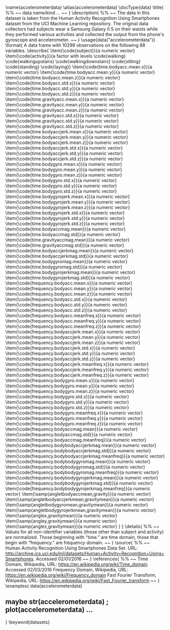\name{accelerometerdata}
\alias{accelerometerdata}
\docType{data}
\title{
%%   ~~ data name/kind ... ~~
}
\description{
%%  ~~ The data in this dataset is taken from the Human Activity Recognition Using Smartphones dataset from the UCI Machine Learning repository.  The original data collectors had subjects wear a Samsung Galaxy II S on their waists while they performed various activities and collected the output from the phone's gyroscope and accelerometer.  ~~
}
\usage{data("accelerometerdata")}
\format{
  A data frame with 10299 observations on the following 88 variables.
  \describe{
    \item{\code{subject}}{a numeric vector}
    \item{\code{activity}}{a factor with levels \code{walking} \code{walkingupstairs} \code{walkingdownstairs} \code{sitting} \code{standing} \code{laying}}
    \item{\code{time.bodyacc.mean.x}}{a numeric vector}
    \item{\code{time.bodyacc.mean.y}}{a numeric vector}
    \item{\code{time.bodyacc.mean.z}}{a numeric vector}
    \item{\code{time.bodyacc.std.x}}{a numeric vector}
    \item{\code{time.bodyacc.std.y}}{a numeric vector}
    \item{\code{time.bodyacc.std.z}}{a numeric vector}
    \item{\code{time.gravityacc.mean.x}}{a numeric vector}
    \item{\code{time.gravityacc.mean.y}}{a numeric vector}
    \item{\code{time.gravityacc.mean.z}}{a numeric vector}
    \item{\code{time.gravityacc.std.x}}{a numeric vector}
    \item{\code{time.gravityacc.std.y}}{a numeric vector}
    \item{\code{time.gravityacc.std.z}}{a numeric vector}
    \item{\code{time.bodyaccjerk.mean.x}}{a numeric vector}
    \item{\code{time.bodyaccjerk.mean.y}}{a numeric vector}
    \item{\code{time.bodyaccjerk.mean.z}}{a numeric vector}
    \item{\code{time.bodyaccjerk.std.x}}{a numeric vector}
    \item{\code{time.bodyaccjerk.std.y}}{a numeric vector}
    \item{\code{time.bodyaccjerk.std.z}}{a numeric vector}
    \item{\code{time.bodygyro.mean.x}}{a numeric vector}
    \item{\code{time.bodygyro.mean.y}}{a numeric vector}
    \item{\code{time.bodygyro.mean.z}}{a numeric vector}
    \item{\code{time.bodygyro.std.x}}{a numeric vector}
    \item{\code{time.bodygyro.std.y}}{a numeric vector}
    \item{\code{time.bodygyro.std.z}}{a numeric vector}
    \item{\code{time.bodygyrojerk.mean.x}}{a numeric vector}
    \item{\code{time.bodygyrojerk.mean.y}}{a numeric vector}
    \item{\code{time.bodygyrojerk.mean.z}}{a numeric vector}
    \item{\code{time.bodygyrojerk.std.x}}{a numeric vector}
    \item{\code{time.bodygyrojerk.std.y}}{a numeric vector}
    \item{\code{time.bodygyrojerk.std.z}}{a numeric vector}
    \item{\code{time.bodyaccmag.mean}}{a numeric vector}
    \item{\code{time.bodyaccmag.std}}{a numeric vector}
    \item{\code{time.gravityaccmag.mean}}{a numeric vector}
    \item{\code{time.gravityaccmag.std}}{a numeric vector}
    \item{\code{time.bodyaccjerkmag.mean}}{a numeric vector}
    \item{\code{time.bodyaccjerkmag.std}}{a numeric vector}
    \item{\code{time.bodygyromag.mean}}{a numeric vector}
    \item{\code{time.bodygyromag.std}}{a numeric vector}
    \item{\code{time.bodygyrojerkmag.mean}}{a numeric vector}
    \item{\code{time.bodygyrojerkmag.std}}{a numeric vector}
    \item{\code{frequency.bodyacc.mean.x}}{a numeric vector}
    \item{\code{frequency.bodyacc.mean.y}}{a numeric vector}
    \item{\code{frequency.bodyacc.mean.z}}{a numeric vector}
    \item{\code{frequency.bodyacc.std.x}}{a numeric vector}
    \item{\code{frequency.bodyacc.std.y}}{a numeric vector}
    \item{\code{frequency.bodyacc.std.z}}{a numeric vector}
    \item{\code{frequency.bodyacc.meanfreq.x}}{a numeric vector}
    \item{\code{frequency.bodyacc.meanfreq.y}}{a numeric vector}
    \item{\code{frequency.bodyacc.meanfreq.z}}{a numeric vector}
    \item{\code{frequency.bodyaccjerk.mean.x}}{a numeric vector}
    \item{\code{frequency.bodyaccjerk.mean.y}}{a numeric vector}
    \item{\code{frequency.bodyaccjerk.mean.z}}{a numeric vector}
    \item{\code{frequency.bodyaccjerk.std.x}}{a numeric vector}
    \item{\code{frequency.bodyaccjerk.std.y}}{a numeric vector}
    \item{\code{frequency.bodyaccjerk.std.z}}{a numeric vector}
    \item{\code{frequency.bodyaccjerk.meanfreq.x}}{a numeric vector}
    \item{\code{frequency.bodyaccjerk.meanfreq.y}}{a numeric vector}
    \item{\code{frequency.bodyaccjerk.meanfreq.z}}{a numeric vector}
    \item{\code{frequency.bodygyro.mean.x}}{a numeric vector}
    \item{\code{frequency.bodygyro.mean.y}}{a numeric vector}
    \item{\code{frequency.bodygyro.mean.z}}{a numeric vector}
    \item{\code{frequency.bodygyro.std.x}}{a numeric vector}
    \item{\code{frequency.bodygyro.std.y}}{a numeric vector}
    \item{\code{frequency.bodygyro.std.z}}{a numeric vector}
    \item{\code{frequency.bodygyro.meanfreq.x}}{a numeric vector}
    \item{\code{frequency.bodygyro.meanfreq.y}}{a numeric vector}
    \item{\code{frequency.bodygyro.meanfreq.z}}{a numeric vector}
    \item{\code{frequency.bodyaccmag.mean}}{a numeric vector}
    \item{\code{frequency.bodyaccmag.std}}{a numeric vector}
    \item{\code{frequency.bodyaccmag.meanfreq}}{a numeric vector}
    \item{\code{frequency.bodybodyaccjerkmag.mean}}{a numeric vector}
    \item{\code{frequency.bodybodyaccjerkmag.std}}{a numeric vector}
    \item{\code{frequency.bodybodyaccjerkmag.meanfreq}}{a numeric vector}
    \item{\code{frequency.bodybodygyromag.mean}}{a numeric vector}
    \item{\code{frequency.bodybodygyromag.std}}{a numeric vector}
    \item{\code{frequency.bodybodygyromag.meanfreq}}{a numeric vector}
    \item{\code{frequency.bodybodygyrojerkmag.mean}}{a numeric vector}
    \item{\code{frequency.bodybodygyrojerkmag.std}}{a numeric vector}
    \item{\code{frequency.bodybodygyrojerkmag.meanfreq}}{a numeric vector}
    \item{\samp{angletbodyaccmean,gravity}}{a numeric vector}
    \item{\samp{angletbodyaccjerkmean,gravitymean}}{a numeric vector}
    \item{\samp{angletbodygyromean,gravitymean}}{a numeric vector}
    \item{\samp{angletbodygyrojerkmean,gravitymean}}{a numeric vector}
    \item{\samp{anglex,gravitymean}}{a numeric vector}
    \item{\samp{angley,gravitymean}}{a numeric vector}
    \item{\samp{anglez,gravitymean}}{a numeric vector}
  }
}
\details{
%%  ~~ Values for all non-identifier variables (those other than subject and activity) are normalized.  Those beginning with “time.” are time domain, those that begin with “frequency.” are frequency domain. ~~
}
\source{
%%  ~~ Human Activity Recognition Using Smartphones Data Set. URL: http://archive.ics.uci.edu/ml/datasets/Human+Activity+Recognition+Using+Smartphones. Accessed 02/01/2016 ~~
}
\references{
%%  ~~ Time Domain, Wikipedia, URL: https://en.wikipedia.org/wiki/Time_domain Accessed 02/03/2016
	Frequency Domain, Wikipedia, URL: https://en.wikipedia.org/wiki/Frequency_domain
	Fast Fourier Transform, Wikipedia, URL: https://en.wikipedia.org/wiki/Fast_Fourier_transform ~~
}
\examples{
data(accelerometerdata)
## maybe str(accelerometerdata) ; plot(accelerometerdata) ...
}
\keyword{datasets}
